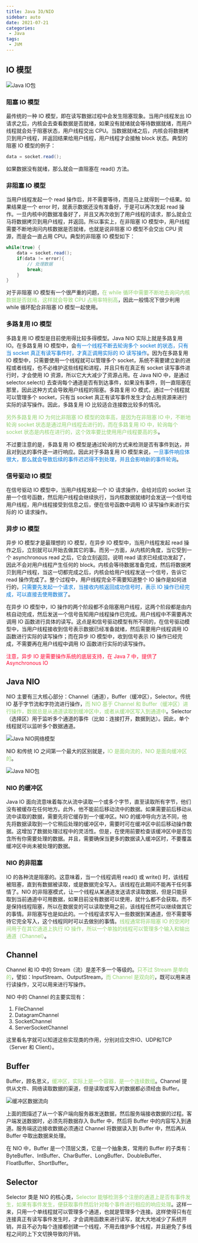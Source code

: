```yaml
---
title: Java IO/NIO
sidebar: auto
date: 2021-07-21
categories:
 - Java
tags:
 - JVM
---
```


## IO 模型

<img :src="$withBase('/img/java/jvm/Java IO包.png')" alt="Java IO包">

### 阻塞 IO 模型

最传统的一种 IO 模型，即在读写数据过程中会发生阻塞现象。当用户线程发出 IO 请求之后，内核会去查看数据是否就绪，如果没有就绪就会等待数据就绪，而用户线程就会处于阻塞状态，用户线程交出 CPU。当数据就绪之后，内核会将数据拷贝到用户线程，并返回结果给用户线程，用户线程才会接触 block 状态。典型的阻塞 IO 模型的例子：

``` java
data = socket.read();
```

如果数据没有就绪，那么就会一直阻塞在 read() 方法。

### 非阻塞 IO 模型

当用户线程发起一个 read 操作后，并不需要等待，而是马上就得到一个结果。如果结果是一个 error 时，就表示数据还没有准备好，于是可以再次发起 read 操作。一旦内核中的数据准备好了，并且又再次收到了用户线程的请求，那么就会立马将数据拷贝到用户线程，并返回。所以事实上，在非阻塞 IO 模型中，用户线程需要不断地询问内核数据是否就绪，也就是说非阻塞 IO 模型不会交出 CPU 资源，而是会一直占用 CPU。典型的非阻塞 IO 模型如下：

``` java
while(true) {
    data = socket.read();
    if(data != error){
        // 处理数据
        break;
    }
}
```

对于非阻塞 IO 模型有一个很严重的问题，<font color='#93D172'>在 while 循环中需要不断地去询问内核数据是否就绪，这样就会导致 CPU 占用率特别高</font>，因此一般情况下很少利用 while 循环配合非阻塞 IO 模型一起使用。

### 多路复用 IO 模型

多路复用 IO 模型是目前使用得比较多得模型。Java NIO 实际上就是多路复用 IO。在多路复用 IO 模型中，会<font color='#0172D0'>有一个线程不断去轮询多个 socket 的状态，只有当 socket 真正有读写事件时，才真正调用实际的 IO 读写操作</font>。因为在多路复用 IO 模型中，只需要使用一个线程就可以管理多个 socket，系统不需要建立新的进程或者线程，也不必维护这些线程和进程，并且只有在真正有 socket 读写事件进行时，才会使用 IO 资源，所以它大大减少了资源占用。在 Java NIO 中，是通过 selector.select() 去查询每个通道是否有到达事件，如果没有事件，则一直阻塞在那里，因此这种方式会导致用户线程的阻塞。多路复用 IO 模式，通过一个线程就可以管理多个 socket，只有当 socket 真正有读写事件发生才会占用资源来进行实际的读写操作。因此，多路复用 IO 比较适合连接数比较多的情况。

<font color='#93D172'>另外多路复用 IO 为何比非阻塞 IO 模型的效率高，是因为在非阻塞 IO 中，不断地轮询 socket 状态是通过用户线程去进行的，而在多路复用 IO 中，轮询每个 socket 状态是内核在进行的，这个效率要比使用用户线程要高的多</font>。

不过要注意的是，多路复用 IO 模型是通过轮询的方式来检测是否有事件到达，并且对到达的事件逐一进行响应。因此对于多路复用 IO 模型来说，<font color='#0172D0'>一旦事件响应体很大，那么就会导致后续的事件迟迟得不到处理，并且会影响新的事件轮询</font>。

### 信号驱动 IO 模型

在信号驱动 IO 模型中，当用户线程发起一个 IO 请求操作，会给对应的 socket 注册一个信号函数，然后用户线程会继续执行，当内核数据就绪时会发送一个信号给用户线程，用户线程接受到信息之后，便在信号函数中调用 IO 读写操作来进行实际的 IO 请求操作。

### 异步 IO 模型

异步 IO 模型才是最理想的 IO 模型，在异步 IO 模型中，当用户线程发起 read 操作之后，立刻就可以开始去做其它的事。而另一方面，从内核的角度，当它受到一个 asynchronous read 之后，它会立刻返回，说明 read 请求已经成功发起了，因此不会对用户线程产生任何的 block。内核会等待数据准备完成，然后将数据拷贝到用户线程，当这一切都完成之后，内核会给用户线程发送一个信号，告诉它 read 操作完成了。整个过程中，用户线程完全不需要知道整个 IO 操作是如何进行的，<font color='#0172D0'>只需要先发起一个请求，当接收内核返回成功信号时，表示 IO 操作已经完成，可以直接去使用数据了</font>。

在异步 IO 模型中，IO 操作的两个阶段都不会阻塞用户线程，这两个阶段都是由内核自动完成，然后发送一个信号告知用户线程操作已完成。用户线程中不需要再次调用 IO 函数进行具体的读写。这点是和信号驱动模型有所不同的，在信号驱动模型中，当用户线程接收到信号表示数据已经准备就绪，然后需要用户线程调用 IO 函数进行实际的读写操作；而在异步 IO 模型中，收到信号表示 IO 操作已经完成，不需要再在用户线程中调用 IO 函数进行实际的读写操作。

<font color='#FF0632'>注意，异步 IO 是需要操作系统的底层支持，在 Java 7 中，提供了 Asynchronous IO</font>

## Java NIO

NIO 主要有三大核心部分：Channel（通道），Buffer（缓冲区），Selector。传统 IO 基于字节流和字符流进行操作，<font color='#93D172'>而 NIO 基于 Channel 和 Buffer（缓冲区）进行操作，数据总是从通道读取到缓冲区中，或者从缓冲区写入到通道中</font>。Selector（选择区）用于监听多个通道的事件（比如：连接打开，数据到达）。因此，单个线程就可以监听多个数据通道。

<img :src="$withBase('/img/java/jvm/Java NIO网络模型.png')" alt="Java NIO网络模型">

NIO 和传统 IO 之间第一个最大的区别就是，<font color='#93D172'>IO 是面向流的，NIO 是面向缓冲区的</font>。

<img :src="$withBase('/img/java/jvm/Java NIO包.png')" alt="Java NIO包">

### NIO 的缓冲区

Java IO 面向流意味着每次从流中读取一个或多个字节，直至读取所有字节，他们没有被缓存在任何地方。此外，他不能前后移动流中的数据。如果需要前后移动从流中读取的数据，需要先将它缓存到一个缓冲区。NIO 的缓冲导向方法不同，他先将数据读取到一个它稍后处理的缓冲区中，需要时可在缓冲区中前后移动操作数据。这增加了数据处理过程中的灵活性。但是，在使用前要检查该缓冲区中是否包含所有你需要处理的数据。并且，需要确保当更多的数据读入缓冲区时，不要覆盖缓冲区中尚未被处理的数据。

### NIO 的非阻塞

IO 的各种流是阻塞的。这意味着，当一个线程调用 read() 或 write() 时，该线程被阻塞，直到有数据被读取，或是数据完全写入。该线程在此期间不能再干任何事情了。NIO 的非阻塞模式，让一个线程从某通道发送请求读取数据，但是只能获取到当前通道中可用数据，如果目前没有数据可以使用，就什么都不会获取。而不是保持线程阻塞，所以在数据变的可以读取使用之前，该线程任然可以继续做其它的事情。非阻塞写也是如此的。一个线程请求写入一些数据到某通道，但不需要等待它完全写入，这个线程同时可以去做别的事情。<font color='#93D172'>线程通常将非阻塞 IO 的空闲时间用于在其它通道上执行 IO 操作，所以一个单独的线程可以管理多个输入和输出通道（Channel）</font>。

## Channel

Channel 和 IO 中的 Stream（流）是差不多一个等级的。<font color='#93D172'>只不过 Stream 是单向的</font>，譬如：InputStream、OutputStream，<font color='#93D172'>而 Channel 是双向的</font>，既可以用来进行读操作，又可以用来进行写操作。

NIO 中的 Channel 的主要实现有：

1. FileChannel
2. DatagramChannel
3. SocketChannel
4. ServerSocketChannel

这里看名字就可以知道这些实现类的作用，分别对应文件IO、UDP和TCP（Server 和 Client）。

## Buffer

Buffer，顾名思义，<font color='#93D172'>缓冲区，实际上是一个容器，是一个连续数组</font>。Channel 提供从文件、网络读取数据的渠道，但是读取或写入的数据都必须经由 Buffer。

<img :src="$withBase('/img/java/jvm/缓冲区数据流向.png')" alt="缓冲区数据流向">

上面的图描述了从一个客户端向服务器发送数据，然后服务端接收数据的过程。客户端发送数据时，必须先将数据存入 Buffer 中，然后将 Buffer 中的内容写入到通道。服务端这边接收数据必须通过 Channel 将数据读入到 Buffer 中，然后再从 Buffer 中取出数据来处理。

在 NIO 中，Buffer 是一个顶层父类，它是一个抽象类，常用的 Buffer 的子类有：ByteBuffer、IntBuffer、CharBuffer、LongBuffer、DoubleBuffer、FloatBuffer、ShortBuffer。

## Selector

Selector 类是 NIO 的核心类，<font color='#93D172'>Selector 能够检测多个注册的通道上是否有事件发生，如果有事件发生，便获取事件然后针对每个事件进行相应的响应处理</font>。这样一来，只用一个单线程就可以管理多个通道，也就是管理多个连接。这样使得只有在连接真正有读写事件发生时，才会调用函数来进行读写，就大大地减少了系统开销，并且不必为每个连接都创建一个线程，不用去维护多个线程，并且避免了多线程之间的上下文切换导致的开销。
